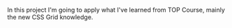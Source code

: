 In this project I'm going to apply what I've learned from TOP Course, mainly the new CSS Grid knowledge.